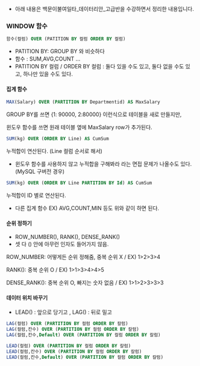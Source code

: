 - 아래 내용은 백문이불여일타_데이터리안_고급반을 수강하면서 정리한 내용입니다. 

### WINDOW 함수
```sql
함수(컬럼) OVER (PATITION BY 컬럼 ORDER BY 컬럼) 
```
- PATITION BY: GROUP BY 와 비슷하다 
- 함수 : SUM,AVG,COUNT ...    
- PATITION BY 컬럼 / ORDER BY 컬럼 : 둘다 있을 수도 있고, 둘다 없을 수도 있고, 하나만 있을 수도 있다.             
                
#### 집계 함수 
```sql
MAX(Salary) OVER (PARTITION BY Departmentid) AS MaxSalary
```
GROUP BY를 쓰면 {1: 90000, 2:80000} 이런식으로 테이블을 새로 만들지만,

  윈도우 함수를 쓰면 원래 테이블 옆에 MaxSalary row가 추가된다. 
```sql
SUM(kg) OVER (ORDER BY Line) AS CumSum
``` 
 누적합이 연산된다. (Line 컬럼 순서로 해서)
 - 윈도우 함수를 사용하지 않고 누적합을 구해봐라 라는 면접 문제가 나올수도 있다. (MySQL 구버전 경우)
```sql
SUM(kg) OVER (ORDER BY Line PARTITION BY Id) AS CumSum
``` 
 누적합이 ID 별로 연산된다. 
- 다른 집계 함수 EX) AVG,COUNT,MIN 등도 위와 같이 하면 된다. 
#### 순위 정하기 
- ROW_NUMBER(), RANK(), DENSE_RANK()
- 셋 다 () 안에 아무런 인자도 들어가지 않음.

ROW_NUMBER: 어떻게든 순위 정해줌, 중복 순위 X / EX) 1>2>3>4

RANK(): 중복 순위 O / EX) 1>1>3>4>4>5

DENSE_RANK(): 중복 순위 O, 빠지는 숫자 없음 / EX) 1>1>2>3>3>3

#### 데이터 위치 바꾸기 
- LEAD() : 앞으로 당기고 , LAG() : 뒤로 밀고 

```sql
LAG(컬럼) OVER (PARTITION BY 컬럼 ORDER BY 칼럼)
LAG(컬럼,칸수) OVER (PARTITION BY 컬럼 ORDER BY 칼럼)
LAG(컬럼,칸수,Default) OVER (PARTITION BY 컬럼 ORDER BY 칼럼)

LEAD(컬럼) OVER (PARTITION BY 컬럼 ORDER BY 칼럼)
LEAD(컬럼,칸수) OVER (PARTITION BY 컬럼 ORDER BY 칼럼)
LEAD(컬럼,칸수,Default) OVER (PARTITION BY 컬럼 ORDER BY 칼럼)
``` 
